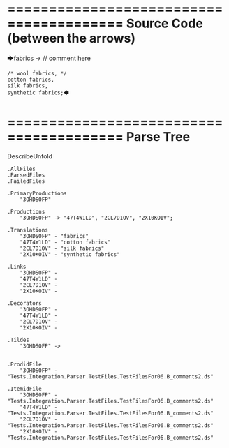 ========================================
Source Code (between the arrows)
========================================

🡆fabrics -> // comment here

    /* wool fabrics, */
    cotton fabrics,
    silk fabrics,
    synthetic fabrics;🡄

========================================
Parse Tree
========================================
DescribeUnfold

    .AllFiles
    .ParsedFiles
    .FailedFiles

    .PrimaryProductions
        "3OHDSOFP" 

    .Productions
        "3OHDSOFP" -> "47T4W1LD", "2CL7D1OV", "2X10KOIV";

    .Translations
        "3OHDSOFP" - "fabrics"
        "47T4W1LD" - "cotton fabrics"
        "2CL7D1OV" - "silk fabrics"
        "2X10KOIV" - "synthetic fabrics"

    .Links
        "3OHDSOFP" - 
        "47T4W1LD" - 
        "2CL7D1OV" - 
        "2X10KOIV" - 

    .Decorators
        "3OHDSOFP" - 
        "47T4W1LD" - 
        "2CL7D1OV" - 
        "2X10KOIV" - 

    .Tildes
        "3OHDSOFP" -> 


    .ProdidFile
        "3OHDSOFP" - "Tests.Integration.Parser.TestFiles.TestFilesFor06.B_comments2.ds"

    .ItemidFile
        "3OHDSOFP" - "Tests.Integration.Parser.TestFiles.TestFilesFor06.B_comments2.ds"
        "47T4W1LD" - "Tests.Integration.Parser.TestFiles.TestFilesFor06.B_comments2.ds"
        "2CL7D1OV" - "Tests.Integration.Parser.TestFiles.TestFilesFor06.B_comments2.ds"
        "2X10KOIV" - "Tests.Integration.Parser.TestFiles.TestFilesFor06.B_comments2.ds"

